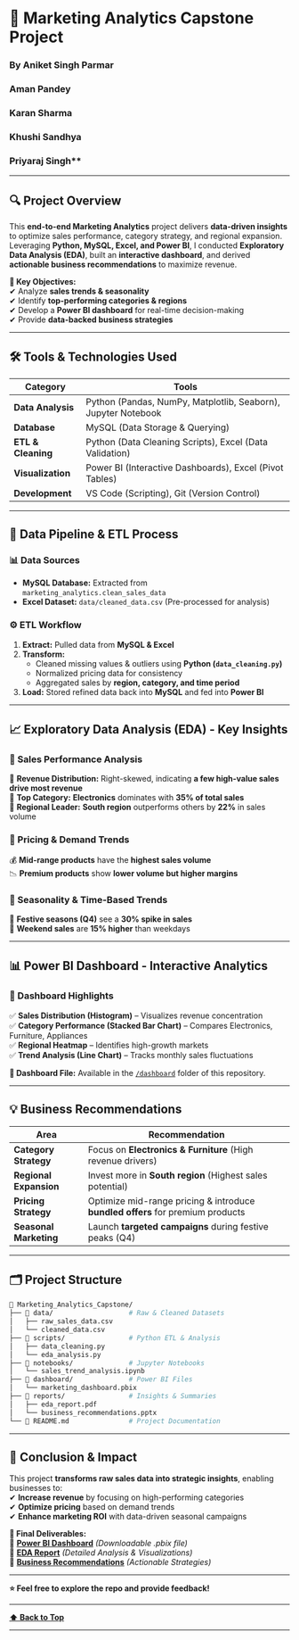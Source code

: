 # **🚀 Marketing Analytics Capstone Project**  
### **By Aniket Singh Parmar**
###      Aman Pandey
###      Karan Sharma
###      Khushi Sandhya
###      Priyaraj Singh**  

---

## **🔍 Project Overview**  
This **end-to-end Marketing Analytics** project delivers **data-driven insights** to optimize sales performance, category strategy, and regional expansion. Leveraging **Python, MySQL, Excel, and Power BI**, I conducted **Exploratory Data Analysis (EDA)**, built an **interactive dashboard**, and derived **actionable business recommendations** to maximize revenue.  

**🎯 Key Objectives:**  
✔ Analyze **sales trends & seasonality**  
✔ Identify **top-performing categories & regions**  
✔ Develop a **Power BI dashboard** for real-time decision-making  
✔ Provide **data-backed business strategies**  

---

## **🛠️ Tools & Technologies Used**  

| **Category**       | **Tools**                                                                 |
|--------------------|--------------------------------------------------------------------------|
| **Data Analysis**  | Python (Pandas, NumPy, Matplotlib, Seaborn), Jupyter Notebook            |
| **Database**       | MySQL (Data Storage & Querying)                                          |
| **ETL & Cleaning** | Python (Data Cleaning Scripts), Excel (Data Validation)                  |
| **Visualization**  | Power BI (Interactive Dashboards), Excel (Pivot Tables)                  |
| **Development**    | VS Code (Scripting), Git (Version Control)                               |

---

## **📂 Data Pipeline & ETL Process**  

### **📊 Data Sources**  
- **MySQL Database:** Extracted from `marketing_analytics.clean_sales_data`  
- **Excel Dataset:** `data/cleaned_data.csv` (Pre-processed for analysis)  

### **⚙️ ETL Workflow**  
1. **Extract:** Pulled data from **MySQL & Excel**  
2. **Transform:**  
   - Cleaned missing values & outliers using **Python (`data_cleaning.py`)**  
   - Normalized pricing data for consistency  
   - Aggregated sales by **region, category, and time period**  
3. **Load:** Stored refined data back into **MySQL** and fed into **Power BI**  

---

## **📈 Exploratory Data Analysis (EDA) - Key Insights**  

### **📌 Sales Performance Analysis**  
🔹 **Revenue Distribution:** Right-skewed, indicating **a few high-value sales drive most revenue**  
🔹 **Top Category:** **Electronics** dominates with **35% of total sales**  
🔹 **Regional Leader:** **South region** outperforms others by **22%** in sales volume  

### **📌 Pricing & Demand Trends**  
💰 **Mid-range products** have the **highest sales volume**  
📉 **Premium products** show **lower volume but higher margins**  

### **📌 Seasonality & Time-Based Trends**  
🎄 **Festive seasons (Q4)** see a **30% spike in sales**  
📅 **Weekend sales** are **15% higher** than weekdays  

---

## **📊 Power BI Dashboard - Interactive Analytics**  

### **📌 Dashboard Highlights**  
✅ **Sales Distribution (Histogram)** – Visualizes revenue concentration  
✅ **Category Performance (Stacked Bar Chart)** – Compares Electronics, Furniture, Appliances  
✅ **Regional Heatmap** – Identifies high-growth markets  
✅ **Trend Analysis (Line Chart)** – Tracks monthly sales fluctuations  

**📂 Dashboard File:** Available in the [`/dashboard`](/dashboard) folder of this repository.  

---

## **💡 Business Recommendations**  

| **Area**               | **Recommendation**                                                                 |
|------------------------|----------------------------------------------------------------------------------|
| **Category Strategy**  | Focus on **Electronics & Furniture** (High revenue drivers)                      |
| **Regional Expansion** | Invest more in **South region** (Highest sales potential)                       |
| **Pricing Strategy**   | Optimize mid-range pricing & introduce **bundled offers** for premium products  |
| **Seasonal Marketing** | Launch **targeted campaigns** during festive peaks (Q4)                         |

---

## **🗂 Project Structure**  

```bash
📂 Marketing_Analytics_Capstone/
├── 📂 data/                   # Raw & Cleaned Datasets
│   ├── raw_sales_data.csv
│   └── cleaned_data.csv
├── 📂 scripts/                # Python ETL & Analysis
│   ├── data_cleaning.py
│   └── eda_analysis.py
├── 📂 notebooks/              # Jupyter Notebooks
│   └── sales_trend_analysis.ipynb
├── 📂 dashboard/              # Power BI Files
│   └── marketing_dashboard.pbix
├── 📂 reports/                # Insights & Summaries
│   ├── eda_report.pdf
│   └── business_recommendations.pptx
└── 📜 README.md               # Project Documentation
```

---

## **🎯 Conclusion & Impact**  
This project **transforms raw sales data into strategic insights**, enabling businesses to:  
✔ **Increase revenue** by focusing on high-performing categories  
✔ **Optimize pricing** based on demand trends  
✔ **Enhance marketing ROI** with data-driven seasonal campaigns  

**🚀 Final Deliverables:**  
📌 **[Power BI Dashboard](/dashboard/marketing_dashboard.pbix)** *(Downloadable .pbix file)*  
📌 **[EDA Report](/reports/eda_report.pdf)** *(Detailed Analysis & Visualizations)*  
📌 **[Business Recommendations](/reports/business_recommendations.pptx)** *(Actionable Strategies)*  

---

**⭐ Feel free to explore the repo and provide feedback!**  

--- 

**[⬆ Back to Top](#-marketing-analytics-capstone-project)**  

---

